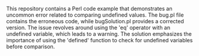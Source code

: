 This repository contains a Perl code example that demonstrates an uncommon error related to comparing undefined values. The bug.pl file contains the erroneous code, while bugSolution.pl provides a corrected version.  The issue revolves around using the 'eq' operator with an undefined variable, which leads to a warning. The solution emphasizes the importance of using the 'defined' function to check for undefined variables before comparison.